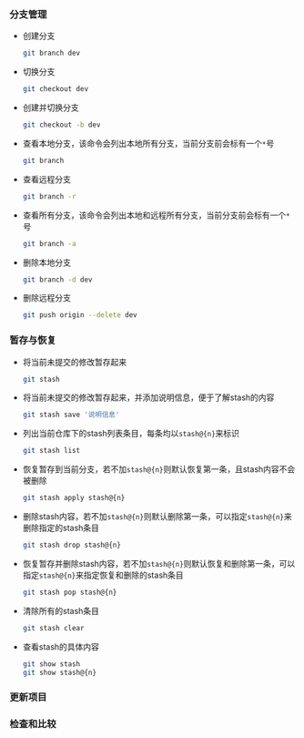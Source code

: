 ### 分支管理

* 创建分支

    ```bash
    git branch dev
    ```

* 切换分支

    ```bash
    git checkout dev
    ```

* 创建并切换分支

    ```bash
    git checkout -b dev
    ```

* 查看本地分支，该命令会列出本地所有分支，当前分支前会标有一个`*`号

    ```bash
    git branch
    ```

* 查看远程分支

    ```bash
    git branch -r
    ```

* 查看所有分支，该命令会列出本地和远程所有分支，当前分支前会标有一个`*`号
    ```bash
    git branch -a
    ```

* 删除本地分支

    ```bash
    git branch -d dev
    ```

* 删除远程分支
    ```bash
    git push origin --delete dev
    ```

### 暂存与恢复

* 将当前未提交的修改暂存起来

    ```bash
    git stash
    ```

* 将当前未提交的修改暂存起来，并添加说明信息，便于了解stash的内容

    ```bash
    git stash save '说明信息'
    ```

* 列出当前仓库下的stash列表条目，每条均以`stash@{n}`来标识

    ```bash
    git stash list
    ```

* 恢复暂存到当前分支，若不加`stash@{n}`则默认恢复第一条，且stash内容不会被删除

    ```bash
    git stash apply stash@{n}
    ```

* 删除stash内容，若不加`stash@{n}`则默认删除第一条，可以指定`stash@{n}`来删除指定的stash条目

    ```bash
    git stash drop stash@{n}
    ```

* 恢复暂存并删除stash内容，若不加`stash@{n}`则默认恢复和删除第一条，可以指定`stash@{n}`来指定恢复和删除的stash条目

    ```bash
    git stash pop stash@{n}
    ```

* 清除所有的stash条目

    ```bash
    git stash clear
    ```

* 查看stash的具体内容

    ```bash
    git show stash
    git show stash@{n}
    ```






### 更新项目

### 检查和比较